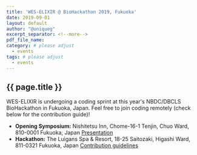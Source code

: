 ```yaml
---
title: 'WES-ELIXIR @ BioHackathon 2019, Fukuoka'
date: 2019-09-01
layout: default
author: "@uniqueg"
excerpt_separator: <!--more-->
pdf_file_name:
category: # please adjust
  - events
tags: # please adjust
  - events
---
```


## {{ page.title }}

WES-ELIXIR is undergoing a coding sprint at this year's NBDC/DBCLS BioHackathon in Fukuoka, Japan.
Feel free to join coding remotely (check below for the contribution guide)!

<!--more-->

* **Opening Symposium:** Nishitetsu Inn, Chome-16-1 Tenjin, Chuo Ward, 810-0001 Fukuoka, Japan
  [Presentation](https://docs.google.com/presentation/d/1d69WAnyNGZYhctCjikv1loB20j1AcxE-KPtSsz0Akyo/edit)
* **Hackathon:** The Luigans Spa & Resort, 18-25 Saitozaki, Higashi Ward, 811-0321 Fukuoka, Japan
  [Contribution
  guidelines](https://gist.github.com/uniqueg/6eb3d28736d3bcd6c5d8ef236caa638c)

